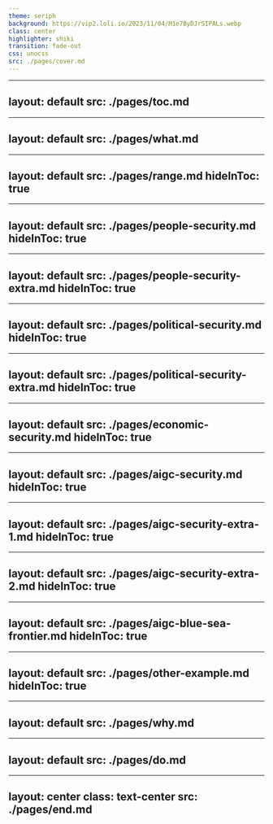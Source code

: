 ```yaml
---
theme: seriph
background: https://vip2.loli.io/2023/11/04/M1e7ByDJrSIPALs.webp
class: center
highlighter: shiki
transition: fade-out
css: unocss
src: ./pages/cover.md
---
```


---
layout: default
src: ./pages/toc.md
---

---
layout: default
src: ./pages/what.md
---

---
layout: default
src: ./pages/range.md
hideInToc: true
---

---
layout: default
src: ./pages/people-security.md
hideInToc: true
---

---
layout: default
src: ./pages/people-security-extra.md
hideInToc: true
---

---
layout: default
src: ./pages/political-security.md
hideInToc: true
---

---
layout: default
src: ./pages/political-security-extra.md
hideInToc: true
---

---
layout: default
src: ./pages/economic-security.md
hideInToc: true
---

---
layout: default
src: ./pages/aigc-security.md
hideInToc: true
---

---
layout: default
src: ./pages/aigc-security-extra-1.md
hideInToc: true
---

---
layout: default
src: ./pages/aigc-security-extra-2.md
hideInToc: true
---

---
layout: default
src: ./pages/aigc-blue-sea-frontier.md
hideInToc: true
---

---
layout: default
src: ./pages/other-example.md
hideInToc: true
---

---
layout: default
src: ./pages/why.md
---

---
layout: default
src: ./pages/do.md
---

---
layout: center
class: text-center
src: ./pages/end.md
---

